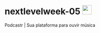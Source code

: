 # nextlevelweek-05 <img src="https://raw.githubusercontent.com/aemmadi/aemmadi/master/wave.gif" width="30px">

Podcastr | Sua plataforma para ouvir música
